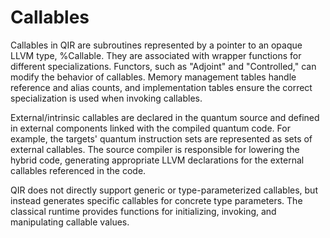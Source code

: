 # Callables

Callables in QIR are subroutines represented by a pointer to an opaque LLVM type, %Callable. They are associated with wrapper functions for different specializations. Functors, such as "Adjoint" and "Controlled," can modify the behavior of callables. Memory management tables handle reference and alias counts, and implementation tables ensure the correct specialization is used when invoking callables.

External/intrinsic callables are declared in the quantum source and defined in external components linked with the compiled quantum code. For example, the targets' quantum instruction sets are represented as sets of external callables. The source compiler is responsible for lowering the hybrid code, generating appropriate LLVM declarations for the external callables referenced in the code.

QIR does not directly support generic or type-parameterized callables, but instead generates specific callables for concrete type parameters. The classical runtime provides functions for initializing, invoking, and manipulating callable values.
